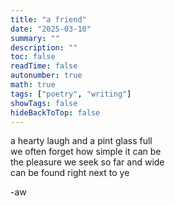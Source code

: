```yaml
---
title: "a friend"
date: "2025-03-10"
summary: ""
description: ""
toc: false
readTime: false
autonumber: true
math: true
tags: ["poetry", "writing"]
showTags: false
hideBackToTop: false
---
```


a hearty laugh and a pint glass full  
we often forget how simple it can be  
the pleasure we seek so far and wide  
can be found right next to ye    

-aw